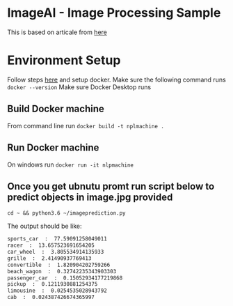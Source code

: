 # ImageAI - Image Processing Sample

This is based on articale from [here](https://imageai.readthedocs.io/en/latest/index.html)

# Environment Setup

Follow steps [here](https://docs.docker.com/get-started/) and setup docker.
Make sure the following command runs `docker --version`
Make sure Docker Desktop runs

## Build Docker machine

From command line run `docker build -t nplmachine .`

## Run Docker machine

On windows run `docker run -it nlpmachine`

## Once you get ubnutu promt run script below to predict objects in image.jpg provided

`cd ~ && python3.6 ~/imageprediction.py`

The output should be like:

```sh
sports_car  :  77.59091258049011
racer  :  13.657523691654205
car_wheel  :  3.805534914135933
grille  :  2.41490937769413
convertible  :  1.820904202759266
beach_wagon  :  0.32742235343903303
passenger_car  :  0.15052934177219868
pickup  :  0.1211930881254375
limousine  :  0.0254535028943792
cab  :  0.024387426674365997
```